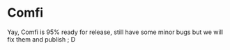 # Comfi

Yay, Comfi is 95% ready for release, still have some minor bugs but we will fix them and publish ; D
